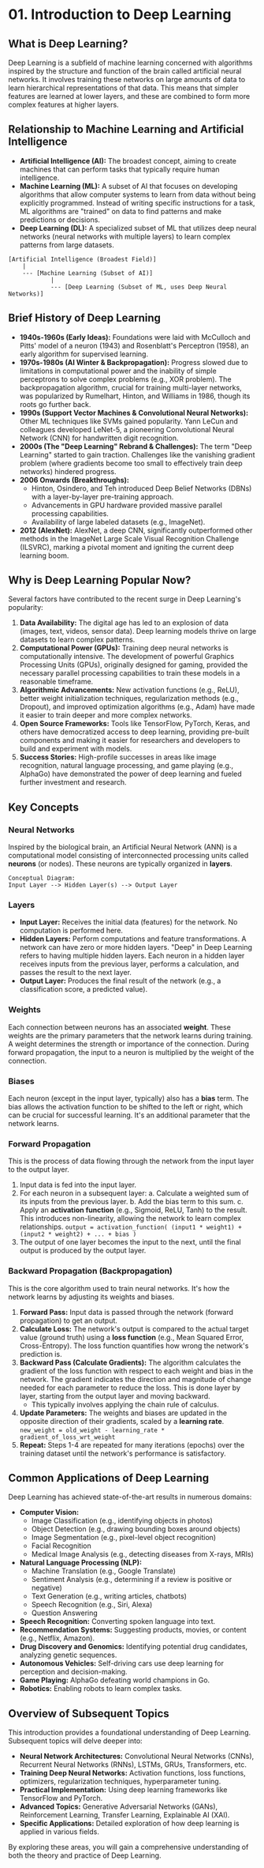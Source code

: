 # 01. Introduction to Deep Learning

## What is Deep Learning?

Deep Learning is a subfield of machine learning concerned with algorithms inspired by the structure and function of the brain called artificial neural networks. It involves training these networks on large amounts of data to learn hierarchical representations of that data. This means that simpler features are learned at lower layers, and these are combined to form more complex features at higher layers.

## Relationship to Machine Learning and Artificial Intelligence

*   **Artificial Intelligence (AI):** The broadest concept, aiming to create machines that can perform tasks that typically require human intelligence.
*   **Machine Learning (ML):** A subset of AI that focuses on developing algorithms that allow computer systems to learn from data without being explicitly programmed. Instead of writing specific instructions for a task, ML algorithms are "trained" on data to find patterns and make predictions or decisions.
*   **Deep Learning (DL):** A specialized subset of ML that utilizes deep neural networks (neural networks with multiple layers) to learn complex patterns from large datasets.

```
[Artificial Intelligence (Broadest Field)]
    |
    --- [Machine Learning (Subset of AI)]
            |
            --- [Deep Learning (Subset of ML, uses Deep Neural Networks)]
```

## Brief History of Deep Learning

*   **1940s-1960s (Early Ideas):** Foundations were laid with McCulloch and Pitts' model of a neuron (1943) and Rosenblatt's Perceptron (1958), an early algorithm for supervised learning.
*   **1970s-1980s (AI Winter & Backpropagation):** Progress slowed due to limitations in computational power and the inability of simple perceptrons to solve complex problems (e.g., XOR problem). The backpropagation algorithm, crucial for training multi-layer networks, was popularized by Rumelhart, Hinton, and Williams in 1986, though its roots go further back.
*   **1990s (Support Vector Machines & Convolutional Neural Networks):** Other ML techniques like SVMs gained popularity. Yann LeCun and colleagues developed LeNet-5, a pioneering Convolutional Neural Network (CNN) for handwritten digit recognition.
*   **2000s (The "Deep Learning" Rebrand & Challenges):** The term "Deep Learning" started to gain traction. Challenges like the vanishing gradient problem (where gradients become too small to effectively train deep networks) hindered progress.
*   **2006 Onwards (Breakthroughs):**
    *   Hinton, Osindero, and Teh introduced Deep Belief Networks (DBNs) with a layer-by-layer pre-training approach.
    *   Advancements in GPU hardware provided massive parallel processing capabilities.
    *   Availability of large labeled datasets (e.g., ImageNet).
*   **2012 (AlexNet):** AlexNet, a deep CNN, significantly outperformed other methods in the ImageNet Large Scale Visual Recognition Challenge (ILSVRC), marking a pivotal moment and igniting the current deep learning boom.

## Why is Deep Learning Popular Now?

Several factors have contributed to the recent surge in Deep Learning's popularity:

1.  **Data Availability:** The digital age has led to an explosion of data (images, text, videos, sensor data). Deep learning models thrive on large datasets to learn complex patterns.
2.  **Computational Power (GPUs):** Training deep neural networks is computationally intensive. The development of powerful Graphics Processing Units (GPUs), originally designed for gaming, provided the necessary parallel processing capabilities to train these models in a reasonable timeframe.
3.  **Algorithmic Advancements:** New activation functions (e.g., ReLU), better weight initialization techniques, regularization methods (e.g., Dropout), and improved optimization algorithms (e.g., Adam) have made it easier to train deeper and more complex networks.
4.  **Open Source Frameworks:** Tools like TensorFlow, PyTorch, Keras, and others have democratized access to deep learning, providing pre-built components and making it easier for researchers and developers to build and experiment with models.
5.  **Success Stories:** High-profile successes in areas like image recognition, natural language processing, and game playing (e.g., AlphaGo) have demonstrated the power of deep learning and fueled further investment and research.

## Key Concepts

### Neural Networks

Inspired by the biological brain, an Artificial Neural Network (ANN) is a computational model consisting of interconnected processing units called **neurons** (or nodes). These neurons are typically organized in **layers**.

```
Conceptual Diagram:
Input Layer --> Hidden Layer(s) --> Output Layer
```

### Layers

*   **Input Layer:** Receives the initial data (features) for the network. No computation is performed here.
*   **Hidden Layers:** Perform computations and feature transformations. A network can have zero or more hidden layers. "Deep" in Deep Learning refers to having multiple hidden layers. Each neuron in a hidden layer receives inputs from the previous layer, performs a calculation, and passes the result to the next layer.
*   **Output Layer:** Produces the final result of the network (e.g., a classification score, a predicted value).

### Weights

Each connection between neurons has an associated **weight**. These weights are the primary parameters that the network learns during training. A weight determines the strength or importance of the connection. During forward propagation, the input to a neuron is multiplied by the weight of the connection.

### Biases

Each neuron (except in the input layer, typically) also has a **bias** term. The bias allows the activation function to be shifted to the left or right, which can be crucial for successful learning. It's an additional parameter that the network learns.

### Forward Propagation

This is the process of data flowing through the network from the input layer to the output layer.

1.  Input data is fed into the input layer.
2.  For each neuron in a subsequent layer:
    a.  Calculate a weighted sum of its inputs from the previous layer.
    b.  Add the bias term to this sum.
    c.  Apply an **activation function** (e.g., Sigmoid, ReLU, Tanh) to the result. This introduces non-linearity, allowing the network to learn complex relationships.
    `output = activation_function( (input1 * weight1) + (input2 * weight2) + ... + bias )`
3.  The output of one layer becomes the input to the next, until the final output is produced by the output layer.

### Backward Propagation (Backpropagation)

This is the core algorithm used to train neural networks. It's how the network learns by adjusting its weights and biases.

1.  **Forward Pass:** Input data is passed through the network (forward propagation) to get an output.
2.  **Calculate Loss:** The network's output is compared to the actual target value (ground truth) using a **loss function** (e.g., Mean Squared Error, Cross-Entropy). The loss function quantifies how wrong the network's prediction is.
3.  **Backward Pass (Calculate Gradients):** The algorithm calculates the gradient of the loss function with respect to each weight and bias in the network. The gradient indicates the direction and magnitude of change needed for each parameter to reduce the loss. This is done layer by layer, starting from the output layer and moving backward.
    *   This typically involves applying the chain rule of calculus.
4.  **Update Parameters:** The weights and biases are updated in the opposite direction of their gradients, scaled by a **learning rate**.
    `new_weight = old_weight - learning_rate * gradient_of_loss_wrt_weight`
5.  **Repeat:** Steps 1-4 are repeated for many iterations (epochs) over the training dataset until the network's performance is satisfactory.

## Common Applications of Deep Learning

Deep Learning has achieved state-of-the-art results in numerous domains:

*   **Computer Vision:**
    *   Image Classification (e.g., identifying objects in photos)
    *   Object Detection (e.g., drawing bounding boxes around objects)
    *   Image Segmentation (e.g., pixel-level object recognition)
    *   Facial Recognition
    *   Medical Image Analysis (e.g., detecting diseases from X-rays, MRIs)
*   **Natural Language Processing (NLP):**
    *   Machine Translation (e.g., Google Translate)
    *   Sentiment Analysis (e.g., determining if a review is positive or negative)
    *   Text Generation (e.g., writing articles, chatbots)
    *   Speech Recognition (e.g., Siri, Alexa)
    *   Question Answering
*   **Speech Recognition:** Converting spoken language into text.
*   **Recommendation Systems:** Suggesting products, movies, or content (e.g., Netflix, Amazon).
*   **Drug Discovery and Genomics:** Identifying potential drug candidates, analyzing genetic sequences.
*   **Autonomous Vehicles:** Self-driving cars use deep learning for perception and decision-making.
*   **Game Playing:** AlphaGo defeating world champions in Go.
*   **Robotics:** Enabling robots to learn complex tasks.

## Overview of Subsequent Topics

This introduction provides a foundational understanding of Deep Learning. Subsequent topics will delve deeper into:

*   **Neural Network Architectures:** Convolutional Neural Networks (CNNs), Recurrent Neural Networks (RNNs), LSTMs, GRUs, Transformers, etc.
*   **Training Deep Neural Networks:** Activation functions, loss functions, optimizers, regularization techniques, hyperparameter tuning.
*   **Practical Implementation:** Using deep learning frameworks like TensorFlow and PyTorch.
*   **Advanced Topics:** Generative Adversarial Networks (GANs), Reinforcement Learning, Transfer Learning, Explainable AI (XAI).
*   **Specific Applications:** Detailed exploration of how deep learning is applied in various fields.

By exploring these areas, you will gain a comprehensive understanding of both the theory and practice of Deep Learning.
